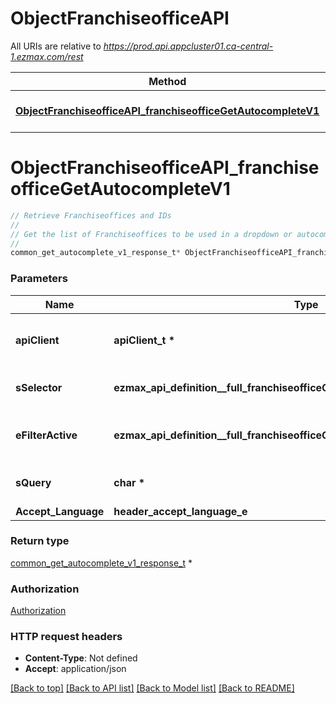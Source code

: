 # ObjectFranchiseofficeAPI

All URIs are relative to *https://prod.api.appcluster01.ca-central-1.ezmax.com/rest*

Method | HTTP request | Description
------------- | ------------- | -------------
[**ObjectFranchiseofficeAPI_franchiseofficeGetAutocompleteV1**](ObjectFranchiseofficeAPI.md#ObjectFranchiseofficeAPI_franchiseofficeGetAutocompleteV1) | **GET** /1/object/franchiseoffice/getAutocomplete/{sSelector} | Retrieve Franchiseoffices and IDs


# **ObjectFranchiseofficeAPI_franchiseofficeGetAutocompleteV1**
```c
// Retrieve Franchiseoffices and IDs
//
// Get the list of Franchiseoffices to be used in a dropdown or autocomplete control.
//
common_get_autocomplete_v1_response_t* ObjectFranchiseofficeAPI_franchiseofficeGetAutocompleteV1(apiClient_t *apiClient, ezmax_api_definition__full_franchiseofficeGetAutocompleteV1_sSelector_e sSelector, ezmax_api_definition__full_franchiseofficeGetAutocompleteV1_eFilterActive_e eFilterActive, char * sQuery, header_accept_language_e Accept_Language);
```

### Parameters
Name | Type | Description  | Notes
------------- | ------------- | ------------- | -------------
**apiClient** | **apiClient_t \*** | context containing the client configuration |
**sSelector** | **ezmax_api_definition__full_franchiseofficeGetAutocompleteV1_sSelector_e** | The type of Franchiseoffices to return | 
**eFilterActive** | **ezmax_api_definition__full_franchiseofficeGetAutocompleteV1_eFilterActive_e** | Specify which results we want to display. | [optional] [default to &#39;Active&#39;]
**sQuery** | **char \*** | Allow to filter the returned results | [optional] 
**Accept_Language** | **header_accept_language_e** |  | [optional] 

### Return type

[common_get_autocomplete_v1_response_t](common_get_autocomplete_v1_response.md) *


### Authorization

[Authorization](../README.md#Authorization)

### HTTP request headers

 - **Content-Type**: Not defined
 - **Accept**: application/json

[[Back to top]](#) [[Back to API list]](../README.md#documentation-for-api-endpoints) [[Back to Model list]](../README.md#documentation-for-models) [[Back to README]](../README.md)

